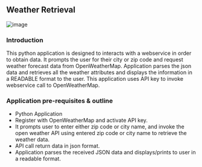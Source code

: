 ## Weather Retrieval

![image](https://user-images.githubusercontent.com/44445092/125156013-e3b28100-e128-11eb-8616-a9ec2f9ba832.png)

### Introduction

This python application is designed to interacts with a webservice in order to obtain data. It prompts the user for their city or zip code and request weather forecast data from OpenWeatherMap. Application parses the json data and retrieves all the weather attributes and displays the information in a READABLE format to the user. This application uses API key to invoke webservice call to OpenWeatherMap. 

### Application pre-requisites & outline

- Python Application
- Register with OpenWeatherMap and activate API key.
- It prompts user to enter either zip code or city name, and invoke the open weather API using entered zip code or city name to retrieve the weather data.
- API call return data in json format. 
- Application parses the received JSON data and displays/prints to user in a readable format.
